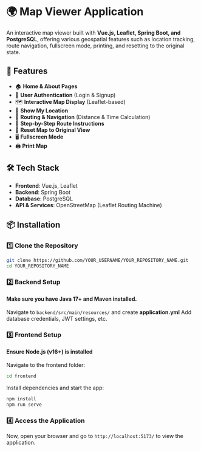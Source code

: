 # 🌍 Map Viewer Application

An interactive map viewer built with **Vue.js, Leaflet, Spring Boot, and PostgreSQL**, offering various geospatial features such as location tracking, route navigation, fullscreen mode, printing, and resetting to the original state.

## 🚀 Features

- 🏠 **Home & About Pages**  
- 🔑 **User Authentication** (Login & Signup)  
- 🗺 **Interactive Map Display** (Leaflet-based)  
- 📌 **Show My Location**  
- 📏 **Routing & Navigation** (Distance & Time Calculation)  
- 📜 **Step-by-Step Route Instructions**  
- 🔄 **Reset Map to Original View**  
- 🖥 **Fullscreen Mode**  
- 🖨 **Print Map**  

## 🛠 Tech Stack

- **Frontend**: Vue.js, Leaflet  
- **Backend**: Spring Boot  
- **Database**: PostgreSQL  
- **API & Services**: OpenStreetMap (Leaflet Routing Machine)  

## 📦 Installation

### 1️⃣ Clone the Repository
```sh
git clone https://github.com/YOUR_USERNAME/YOUR_REPOSITORY_NAME.git
cd YOUR_REPOSITORY_NAME
```
### 2️⃣ Backend Setup  
#### Make sure you have Java 17+ and Maven installed.

Navigate to `backend/src/main/resources/` and create **application.yml** 
Add database credentials, JWT settings, etc.

### 3️⃣ Frontend Setup
#### Ensure Node.js (v16+) is installed
Navigate to the frontend folder:
```sh
cd frontend
```

Install dependencies and start the app:
```sh
npm install
npm run serve
```


### 4️⃣ Access the Application
Now, open your browser and go to `http://localhost:5173/` to view the application.
